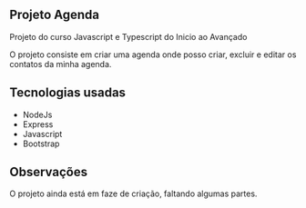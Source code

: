 ## Projeto Agenda ##

Projeto do curso Javascript e Typescript do Inicio ao Avançado 

O projeto consiste em criar uma agenda onde posso criar, excluir e editar os contatos da minha agenda.

## Tecnologias usadas ##

- NodeJs
- Express
- Javascript
- Bootstrap

## Observações ##

O projeto ainda está em faze de criação, faltando algumas partes.